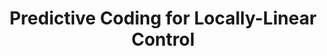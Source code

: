 ---
title: "Predictive Coding for Locally-Linear Control"
collection: talks
type: "Talk"
permalink: /talks/PC3
venue: "AI DAY 2020: Rising to the Challenges"
location: "Hanoi, Vietnam"
slide: "https://bit.ly/3kzVlCe"
video: "https://bit.ly/3f6fG10"
---